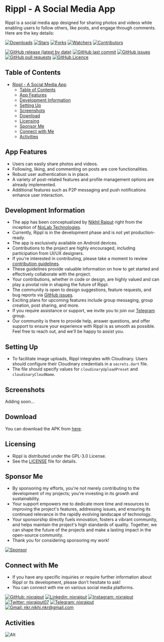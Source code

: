 # Rippl - A Social Media App

Rippl is a social media app designed for sharing photos and videos while enabling users to follow others, like posts, and engage through comments. Here are the key details:

[![Downloads](https://img.shields.io/github/downloads/nixrajput/social-media-app-flutter/total?label=Downloads)][releases]
[![Stars](https://img.shields.io/github/stars/nixrajput/social-media-app-flutter?label=Stars)][repo]
[![Forks](https://img.shields.io/github/forks/nixrajput/social-media-app-flutter?label=Forks)][repo]
[![Watchers](https://img.shields.io/github/watchers/nixrajput/social-media-app-flutter?label=Watchers)][repo]
[![Contributors](https://img.shields.io/github/contributors/nixrajput/social-media-app-flutter?label=Contributors)][repo]

[![GitHub release (latest by date)](https://img.shields.io/github/v/release/nixrajput/social-media-app-flutter?label=Latest)][releases]
[![GitHub last commit](https://img.shields.io/github/last-commit/nixrajput/social-media-app-flutter?label=Last+Commit)][repo]
[![GitHub issues](https://img.shields.io/github/issues/nixrajput/social-media-app-flutter?label=Issues)][issues]
[![GitHub pull requests](https://img.shields.io/github/issues-pr/nixrajput/social-media-app-flutter?label=Pull+Requests)][pulls]
[![GitHub Licence](https://img.shields.io/github/license/nixrajput/social-media-app-flutter?label=Licence)][license]

## Table of Contents

- [Rippl - A Social Media App](#rippl---a-social-media-app)
  - [Table of Contents](#table-of-contents)
  - [App Features](#app-features)
  - [Development Information](#development-information)
  - [Setting Up](#setting-up)
  - [Screenshots](#screenshots)
  - [Download](#download)
  - [Licensing](#licensing)
  - [Sponsor Me](#sponsor-me)
  - [Connect with Me](#connect-with-me)
  - [Activities](#activities)

## App Features

- Users can easily share photos and videos.
- Following, liking, and commenting on posts are core functionalities.
- Robust user authentication is in place.
- A variety of post-related features and profile management options are already implemented.
- Additional features such as P2P messaging and push notifications enhance user interaction.

## Development Information

- The app has been conceptualized by [Nikhil Rajput][portfolio] right from the inception of [NixLab Technologies][website].
- Currently, Rippl is in the development phase and is not yet production-ready.
- The app is exclusively available on Android devices.
- Contributions to the project are highly encouraged, including participation from UI/UX designers.
- If you're interested in contributing, please take a moment to review [contribution guidelines](CONTRIBUTING.md).
- These guidelines provide valuable information on how to get started and effectively collaborate with the project.
- Your contributions, whether in code or design, are highly valued and can play a pivotal role in shaping the future of Rippl.
- The community is open to design suggestions, feature requests, and bug reports via  [GitHub issues][issues].
- Exciting plans for upcoming features include group messaging, group creation, post sharing, and more.
- If you require assistance or support, we invite you to join our [Telegram][telegram] group.
- Our community is there to provide help, answer questions, and offer support to ensure your experience with Rippl is as smooth as possible. Feel free to reach out, and we'll be happy to assist you.

## Setting Up

- To facilitate image uploads, Rippl integrates with Cloudinary. Users should configure their Cloudinary credentials in a `secrets.dart` file.
- The file should specify values for `cloudinaryUploadPreset` and `cloudinaryCloudName`.

## Screenshots

Adding soon...

## Download

You can download the APK from [here][releases].

## Licensing

- Rippl is distributed under the GPL-3.0 License.
- See the [LICENSE](LICENSE.md) file for details.

## Sponsor Me

- By sponsoring my efforts, you're not merely contributing to the development of my projects; you're investing in its growth and sustainability.
- Your support empowers me to dedicate more time and resources to improving the project's features, addressing issues, and ensuring its continued relevance in the rapidly evolving landscape of technology.
- Your sponsorship directly fuels innovation, fosters a vibrant community, and helps maintain the project's high standards of quality. Together, we can shape the future of the projects and make a lasting impact in the open-source community.
- Thank you for considering sponsoring my work!

[![Sponsor](https://img.shields.io/static/v1?label=Sponsor&message=%E2%9D%A4&logo=GitHub&color=%23fe8e86)][sponsor]

## Connect with Me

- If you have any specific inquiries or require further information about Rippl or its development, please don't hesitate to ask!
- You can connect with me on various social media platforms.

[![GitHub: nixrajput](https://img.shields.io/badge/nixrajput-EFF7F6?logo=GitHub&logoColor=333&link=https://www.github.com/nixrajput)][github]
[![Linkedin: nixrajput](https://img.shields.io/badge/nixrajput-EFF7F6?logo=LinkedIn&logoColor=blue&link=https://www.linkedin.com/in/nixrajput)][linkedin]
[![Instagram: nixrajput](https://img.shields.io/badge/nixrajput-EFF7F6?logo=Instagram&link=https://www.instagram.com/nixrajput)][instagram]
[![Twitter: nixrajput07](https://img.shields.io/badge/nixrajput-EFF7F6?logo=X&logoColor=333&link=https://x.com/nixrajput)][twitter]
[![Telegram: nixrajput](https://img.shields.io/badge/nixrajput-EFF7F6?logo=Telegram&link=https://telegram.me/nixrajput)][telegramMe]
[![Gmail: nkr.nikhi.nkr@gmail.com](https://img.shields.io/badge/nkr.nikhil.nkr@gmail.com-EFF7F6?logo=Gmail&link=mailto:nkr.nikhil.nkr@gmail.com)][gmail]

## Activities

![Alt](https://repobeats.axiom.co/api/embed/e86f92199e9d903eba60dadebd6f780fda7c5815.svg "Repobeats analytics image")

[portfolio]: https://nixrajput.vercel.app
[github]: https://github.com/nixrajput
[twitter]: https://twitter.com/nixrajput07
[instagram]: https://instagram.com/nixrajput
[linkedin]: https://linkedin.com/in/nixrajput
[gmail]: mailto:nkr.nikhil.nkr@gmail.com
[telegram]: https://telegram.me/nixlab_in
[telegramMe]: https://telegram.me/nixrajput
[website]: https://nixlab.co.in
[releases]: https://github.com/nixrajput/social-media-app-flutter/releases
[repo]: https://github.com/nixrajput/social-media-app-flutter
[issues]: https://github.com/nixrajput/social-media-app-flutter/issues
[license]: https://github.com/nixrajput/social-media-app-flutter/blob/master/LICENSE.md
[pulls]: https://github.com/nixrajput/social-media-app-flutter/pulls
[sponsor]: https://github.com/sponsors/nixrajput
